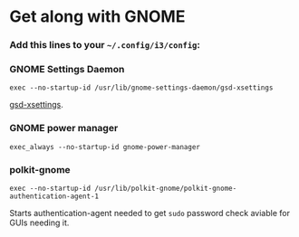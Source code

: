 # Get along with GNOME
### Add this lines to your `~/.config/i3/config`:

### GNOME Settings Daemon
```
exec --no-startup-id /usr/lib/gnome-settings-daemon/gsd-xsettings
```
[gsd-xsettings](https://bugs.archlinux.org/task/53800).

### GNOME power manager
```
exec_always --no-startup-id gnome-power-manager
```

### polkit-gnome 
```
exec --no-startup-id /usr/lib/polkit-gnome/polkit-gnome-authentication-agent-1
```
Starts authentication-agent needed to get `sudo` password check aviable for GUIs needing it.
